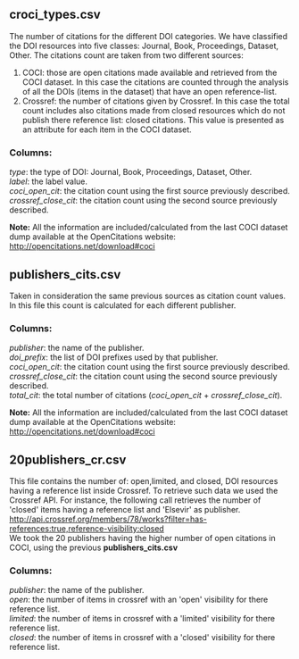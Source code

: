 ## croci_types.csv
The number of citations for the different DOI categories. We have classified the DOI resources into five classes: Journal, Book, Proceedings, Dataset, Other. 
The citations count are taken from two different sources: 
1) COCI: those are open citations made available and retrieved from the COCI dataset. In this case the citations are counted through the analysis of all the DOIs (items in the dataset) that have an open reference-list.
2) Crossref: the number of citations given by Crossref. In this case the total count includes also citations made from closed resources which do not publish there reference list: closed citations. This value is presented as an attribute for each item in the COCI dataset.
### Columns:
*type*: the type of DOI: Journal, Book, Proceedings, Dataset, Other.  
*label*: the label value.  
*coci_open_cit*: the citation count using the first source previously described.  
*crossref_close_cit*: the citation count using the second source previously described.

**Note:** All the information are included/calculated from the last COCI dataset dump available at the OpenCitations website:
http://opencitations.net/download#coci      

## publishers_cits.csv
Taken in consideration the same previous sources as citation count values. In this file this count is calculated for each different publisher.
### Columns:
*publisher*: the name of the publisher.  
*doi_prefix*: the list of DOI prefixes used by that publisher.  
*coci_open_cit*: the citation count using the first source previously described.  
*crossref_close_cit*: the citation count using the second source previously described.  
*total_cit*: the total number of citations (*coci_open_cit* + *crossref_close_cit*).  

**Note:** All the information are included/calculated from the last COCI dataset dump available at the OpenCitations website:
http://opencitations.net/download#coci 

## 20publishers_cr.csv
This file contains the number of: open,limited, and closed, DOI resources having a reference list inside Crossref.
To retrieve such data we used the Crossref API. For instance, the following call retrieves the number of 'closed' items having a reference list and 'Elsevir' as publisher.   
http://api.crossref.org/members/78/works?filter=has-references:true,reference-visibility:closed  
We took the 20 publishers having the higher number of open citations in COCI, using the previous **publishers_cits.csv**
### Columns:
*publisher*: the name of the publisher.  
*open*: the number of items in crossref with an 'open' visibility for there reference list.  
*limited*: the number of items in crossref with a 'limited' visibility for there reference list.  
*closed*: the number of items in crossref with a 'closed' visibility for there reference list.  
